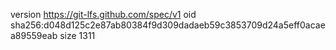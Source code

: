 version https://git-lfs.github.com/spec/v1
oid sha256:d048d125c2e87ab80384f9d309dadaeb59c3853709d24a5eff0acaea89559eab
size 1311

